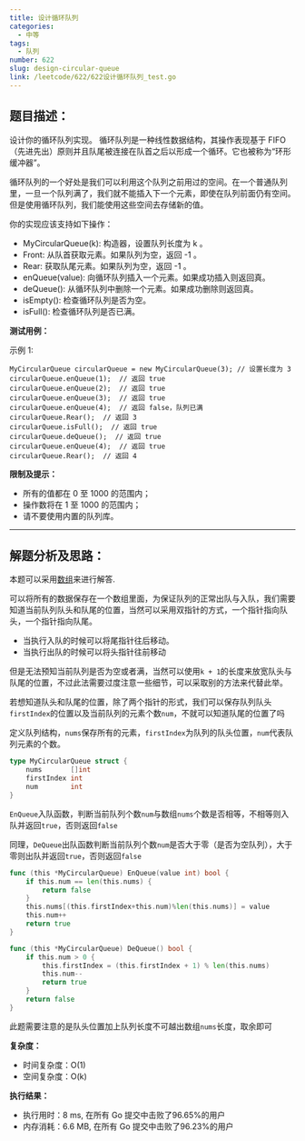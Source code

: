 ```yaml
---
title: 设计循环队列
categories:
  - 中等
tags:
  - 队列
number: 622
slug: design-circular-queue
link: /leetcode/622/622设计循环队列_test.go
---
```


## 题目描述：

设计你的循环队列实现。 循环队列是一种线性数据结构，其操作表现基于 FIFO（先进先出）原则并且队尾被连接在队首之后以形成一个循环。它也被称为“环形缓冲器”。

循环队列的一个好处是我们可以利用这个队列之前用过的空间。在一个普通队列里，一旦一个队列满了，我们就不能插入下一个元素，即使在队列前面仍有空间。但是使用循环队列，我们能使用这些空间去存储新的值。

你的实现应该支持如下操作：

- MyCircularQueue(k): 构造器，设置队列长度为 k 。
- Front: 从队首获取元素。如果队列为空，返回 -1 。
- Rear: 获取队尾元素。如果队列为空，返回 -1 。
- enQueue(value): 向循环队列插入一个元素。如果成功插入则返回真。
- deQueue(): 从循环队列中删除一个元素。如果成功删除则返回真。
- isEmpty(): 检查循环队列是否为空。
- isFull(): 检查循环队列是否已满。


**测试用例：**

示例 1:
```
MyCircularQueue circularQueue = new MyCircularQueue(3); // 设置长度为 3
circularQueue.enQueue(1);  // 返回 true
circularQueue.enQueue(2);  // 返回 true
circularQueue.enQueue(3);  // 返回 true
circularQueue.enQueue(4);  // 返回 false，队列已满
circularQueue.Rear();  // 返回 3
circularQueue.isFull();  // 返回 true
circularQueue.deQueue();  // 返回 true
circularQueue.enQueue(4);  // 返回 true
circularQueue.Rear();  // 返回 4
```

**限制及提示：**
- 所有的值都在 0 至 1000 的范围内；
- 操作数将在 1 至 1000 的范围内；
- 请不要使用内置的队列库。

---
## 解题分析及思路：

本题可以采用[数组](../pages/array)来进行解答.

可以将所有的数据保存在一个数组里面，为保证队列的正常出队与入队，我们需要知道当前队列队头和队尾的位置，当然可以采用双指针的方式，一个指针指向队头，一个指针指向队尾。
- 当执行入队的时候可以将尾指针往后移动。
- 当执行出队的时候可以将头指针往前移动

但是无法预知当前队列是否为空或者满，当然可以使用`k + 1`的长度来放宽队头与队尾的位置，不过此法需要过度注意一些细节，可以采取别的方法来代替此举。

若想知道队头和队尾的位置，除了两个指针的形式，我们可以保存队列队头`firstIndex`的位置以及当前队列的元素个数`num`，不就可以知道队尾的位置了吗

定义队列结构，`nums`保存所有的元素，`firstIndex`为队列的队头位置，`num`代表队列元素的个数。
```go
type MyCircularQueue struct {
	nums       []int
	firstIndex int
	num        int
}
```

`EnQueue`入队函数，判断当前队列个数`num`与数组`nums`个数是否相等，不相等则入队并返回`true`，否则返回`false`

同理，`DeQueue`出队函数判断当前队列个数`num`是否大于零（是否为空队列），大于零则出队并返回`true`，否则返回`false`
```go
func (this *MyCircularQueue) EnQueue(value int) bool {
	if this.num == len(this.nums) {
		return false
	}
	this.nums[(this.firstIndex+this.num)%len(this.nums)] = value
	this.num++
	return true
}

func (this *MyCircularQueue) DeQueue() bool {
	if this.num > 0 {
		this.firstIndex = (this.firstIndex + 1) % len(this.nums)
		this.num--
		return true
	}
	return false
}
```


此题需要注意的是队头位置加上队列长度不可越出数组`nums`长度，取余即可

**复杂度：**
- 时间复杂度：O(1)
- 空间复杂度：O(k)

**执行结果：**

- 执行用时：8 ms, 在所有 Go 提交中击败了96.65%的用户
- 内存消耗：6.6 MB, 在所有 Go 提交中击败了96.23%的用户
